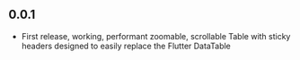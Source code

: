 ## 0.0.1

* First release, working, performant zoomable, scrollable Table with sticky headers designed to easily replace the Flutter DataTable
